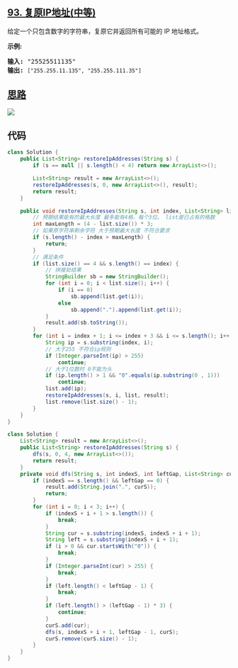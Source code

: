 ## [93. 复原IP地址(中等)](https://leetcode-cn.com/problems/restore-ip-addresses/)
<div class="notranslate"><p>给定一个只包含数字的字符串，复原它并返回所有可能的 IP 地址格式。</p>

<p><strong>示例:</strong></p>

<pre><strong>输入:</strong> "25525511135"
<strong>输出:</strong> <code>["255.255.11.135", "255.255.111.35"]</code></pre>
</div>

## [思路](https://leetcode-cn.com/problems/restore-ip-addresses/solution/hui-su-suan-fa-hua-tu-fen-xi-jian-zhi-tiao-jian-by/)

![](https://pic.leetcode-cn.com/b581bdde1cef982f0af3182af17fc3c41960c76a7445af0dcfd445c89b4c2eaa-%E3%80%8C%E5%8A%9B%E6%89%A3%E3%80%8D%E7%AC%AC%2093%20%E9%A2%98%EF%BC%9A%E5%A4%8D%E5%8E%9F%20IP%20%E5%9C%B0%E5%9D%80-1.png)

## 代码
```java
class Solution {
    public List<String> restoreIpAddresses(String s) {
        if (s == null || s.length() < 4) return new ArrayList<>();

        List<String> result = new ArrayList<>();
        restoreIpAddresses(s, 0, new ArrayList<>(), result);
        return result;
    }

    public void restoreIpAddresses(String s, int index, List<String> list, List<String> result) {
        // 预期结果能有的最大长度 最多能有4格，每个3位。 list是已占有的格数
        int maxLength = (4 - list.size()) * 3;
        // 如果原字符串剩余字符 大于预期最大长度 不符合要求
        if (s.length() - index > maxLength) {
            return;
        }
        // 满足条件
        if (list.size() == 4 && s.length() == index) {
            // 拼接处结果
            StringBuilder sb = new StringBuilder();
            for (int i = 0; i < list.size(); i++) {
                if (i == 0)
                    sb.append(list.get(i));
                else
                    sb.append(".").append(list.get(i));
            }
            result.add(sb.toString());
        }
        for (int i = index + 1; i <= index + 3 && i <= s.length(); i++) {
            String ip = s.substring(index, i);
            // 大于255 不符合ip规则
            if (Integer.parseInt(ip) > 255)
                continue;
            // 大于1位数时 0不能为头
            if (ip.length() > 1 && "0".equals(ip.substring(0 , 1)))
                continue;
            list.add(ip);
            restoreIpAddresses(s, i, list, result);
            list.remove(list.size() - 1);
        }
    }
}
```
```java
class Solution {
    List<String> result = new ArrayList<>();
    public List<String> restoreIpAddresses(String s) {
        dfs(s, 0, 4, new ArrayList<>());
        return result;
    }
    private void dfs(String s, int indexS, int leftGap, List<String> curS) {
        if (indexS == s.length() && leftGap == 0) {
            result.add(String.join(".", curS));
            return;
        }
        for (int i = 0; i < 3; i++) {
            if (indexS + i + 1 > s.length()) {
                break;
            }
            String cur = s.substring(indexS, indexS + i + 1);
            String left = s.substring(indexS + i + 1);
            if (i > 0 && cur.startsWith("0")) {
                break;
            }
            if (Integer.parseInt(cur) > 255) {
                break;
            }
            if (left.length() < leftGap - 1) {
                break;
            }
            if (left.length() > (leftGap - 1) * 3) {
                continue;
            }
            curS.add(cur);
            dfs(s, indexS + i + 1, leftGap - 1, curS);
            curS.remove(curS.size() - 1);
        }
    }
}
```